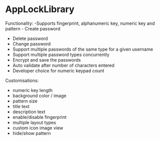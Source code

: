 # AppLockLibrary

Functionality:
-Supports fingerprint, alphanumeric key, numeric key and pattern
-‎ Create password
- ‎Delete password
- ‎Change password
- ‎Support multiple passwords of the same type for a given username
- ‎Support multiple password types concurrently
- ‎Encrypt and save the passwords
- ‎Auto validate after number of characters entered
- Developer choice for numeric keypad count

Customisations:
- ‎numeric key length
- ‎background color / image
- ‎pattern size
- ‎title text
- ‎description text
- ‎enable/disable fingerprint
- ‎multiple layout types
- ‎custom icon image view 
- ‎hide/show pattern
